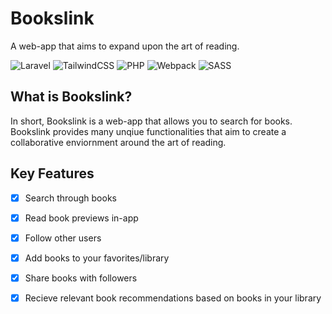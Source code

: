 # <b>Bookslink</b>
A web-app that aims to expand upon the art of reading. 

![Laravel](https://img.shields.io/badge/laravel-%23FF2D20.svg?style=for-the-badge&logo=laravel&logoColor=white)
![TailwindCSS](https://img.shields.io/badge/tailwindcss-%2338B2AC.svg?style=for-the-badge&logo=tailwind-css&logoColor=white)
![PHP](https://img.shields.io/badge/php-%23777BB4.svg?style=for-the-badge&logo=php&logoColor=white)
![Webpack](https://img.shields.io/badge/webpack-%238DD6F9.svg?style=for-the-badge&logo=webpack&logoColor=black)
![SASS](https://img.shields.io/badge/SASS-hotpink.svg?style=for-the-badge&logo=SASS&logoColor=white)

## What is Bookslink?
In short, Bookslink is a web-app that allows you to search for books. Bookslink provides many unqiue functionalities that aim to create a collaborative enviornment around the art of reading.

## Key Features
- [x] Search through books
- [x] Read book previews in-app
- [x] Follow other users 
- [x] Add books to your favorites/library 
- [x] Share books with followers
- [x] Recieve relevant book recommendations based on books in your library 

